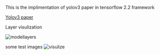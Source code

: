 This is the implimentation of yolov3 paper in tensorflow 2.2 framework



[Yolov3 paper](https://pjreddie.com/media/files/papers/YOLOv3.pdf)


Layer visulization

![modellayers](https://www.kaggleusercontent.com/kf/38681559/eyJhbGciOiJkaXIiLCJlbmMiOiJBMTI4Q0JDLUhTMjU2In0..F7Zc6xrNF_K8Nuw8-22QYQ.e9tDp7q6R_hMeNu4eSr6y451GBPRSN6ZcR-OUPC8taSUSFHHVll871Uarc_Bz-UzZw7xWLNcJvz6uXDpWFbZ5Z4TbV5tTCGP3AASL41-G1SpFUNEJmfZl3EEhDLOQx6U6BIUgMFu3fH7IA-eG_YKd84bzUcrqJ_2R-JhxnJUONuM-cDvGRMKsdCf_Q53D062nAJVxxBoB5zu4tN22DARsOct8FypgYV2-afWrkZg4IBu6EBnV8QQRsa-zsxTvZkfvWpL2hJzsDSljsCiL54mUHJVet5CPsox26TJhERDwGfW9U2h_BsRNNKplnL8e9ap-ilpVSShEH3Fzj6IdoX7mGWEY5-RjbPlrsE5f8WLOblZNqbd1O15VmeC8zBOOEBT9LqJJzwZz3lO5lWC5Hskf9u35Lg_6NRaYm0k9MgEotmXCvqZb_JSdVQKeSyqUok9P7tt37vwtkchBa6tduur3gTRxHe-TVGAM7-Uqo3OcBWdLGjqfe0af12lwq9EXbNpZj8dvcUAbgKCc_AjRhHDT711LNxpxB-vFGF06lr3Qmph0xqNJ2Lu7xqWhVffX0q7r0Amjgwr_LQl_3EDsCzNSjcj8WpaOK35pbieuQypnvHhpEO5NNDO4cyvjNiLBih_CDyX1Uyam9enEbU4MjGcoP39Hmy410_pViU7dvVe8GFtFIJMMxqX6ZNzH2GJihje.QaraFMHNUgY2cTkWfj2fnw/__results___files/__results___65_0.png)






some test images
![visulize](https://www.kaggleusercontent.com/kf/38681559/eyJhbGciOiJkaXIiLCJlbmMiOiJBMTI4Q0JDLUhTMjU2In0..F7Zc6xrNF_K8Nuw8-22QYQ.e9tDp7q6R_hMeNu4eSr6y451GBPRSN6ZcR-OUPC8taSUSFHHVll871Uarc_Bz-UzZw7xWLNcJvz6uXDpWFbZ5Z4TbV5tTCGP3AASL41-G1SpFUNEJmfZl3EEhDLOQx6U6BIUgMFu3fH7IA-eG_YKd84bzUcrqJ_2R-JhxnJUONuM-cDvGRMKsdCf_Q53D062nAJVxxBoB5zu4tN22DARsOct8FypgYV2-afWrkZg4IBu6EBnV8QQRsa-zsxTvZkfvWpL2hJzsDSljsCiL54mUHJVet5CPsox26TJhERDwGfW9U2h_BsRNNKplnL8e9ap-ilpVSShEH3Fzj6IdoX7mGWEY5-RjbPlrsE5f8WLOblZNqbd1O15VmeC8zBOOEBT9LqJJzwZz3lO5lWC5Hskf9u35Lg_6NRaYm0k9MgEotmXCvqZb_JSdVQKeSyqUok9P7tt37vwtkchBa6tduur3gTRxHe-TVGAM7-Uqo3OcBWdLGjqfe0af12lwq9EXbNpZj8dvcUAbgKCc_AjRhHDT711LNxpxB-vFGF06lr3Qmph0xqNJ2Lu7xqWhVffX0q7r0Amjgwr_LQl_3EDsCzNSjcj8WpaOK35pbieuQypnvHhpEO5NNDO4cyvjNiLBih_CDyX1Uyam9enEbU4MjGcoP39Hmy410_pViU7dvVe8GFtFIJMMxqX6ZNzH2GJihje.QaraFMHNUgY2cTkWfj2fnw/__results___files/__results___56_0.png)
